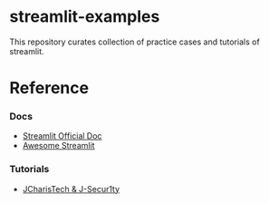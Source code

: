 # streamlit-examples

This repository curates collection of practice cases and tutorials of streamlit. 


# Reference

### Docs
- [Streamlit Official Doc](https://docs.streamlit.io/index.html)
- [Awesome Streamlit](https://awesome-streamlit.readthedocs.io/en/latest/index.html)


### Tutorials
- [JCharisTech & J-Secur1ty](https://www.youtube.com/playlist?list=PLJ39kWiJXSixyRMcn3lrbv8xI8ZZoYNZU)